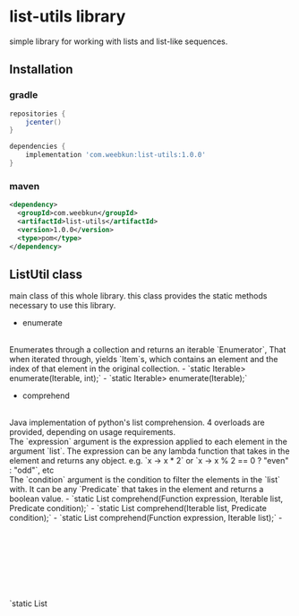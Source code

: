 # list-utils library
simple library for working with lists and list-like sequences.

## Installation
### gradle

```groovy
repositories {
    jcenter()
}

dependencies {
    implementation 'com.weebkun:list-utils:1.0.0'
}
```

### maven

```xml
<dependency>
  <groupId>com.weebkun</groupId>
  <artifactId>list-utils</artifactId>
  <version>1.0.0</version>
  <type>pom</type>
</dependency>
```

## ListUtil class
main class of this whole library.
this class provides the static methods necessary to use this library.

- enumerate
<br>
Enumerates through a collection and returns an iterable `Enumerator<T>`,
That when iterated through, yields `Item<T>`s, which contains an element and the index of that element in the original collection.
    - `static <T> Iterable<Item<T>> enumerate(Iterable<T>, int);`
    - `static <T> Iterable<Item<T>> enumerate(Iterable<T>);`

<br>

- comprehend
<br>
Java implementation of python's list comprehension.
4 overloads are provided, depending on usage requirements.
<br>
The `expression` argument is the expression applied to each element in the argument `list`.
The expression can be any lambda function that takes in the element and returns any object.
e.g. `x -> x * 2` or `x -> x % 2 == 0 ? "even" : "odd"`, etc
<br>
The `condition` argument is the condition to filter the elements in the `list` with.
It can be any `Predicate` that takes in the element and returns a boolean value.
    - `static <T> List<Object> comprehend(Function<T, Object> expression, Iterable<T> list, Predicate<T> condition);`
    - `static <T> List<Object> comprehend(Iterable<T> list, Predicate<T> condition);`
    - `static <T> List<Object> comprehend(Function<T, Object> expression, Iterable<T> list);`
    - `static <T> List<Object> comprehend(Iterable<T> list);`

- zip
<br>
Implementation of `zip()` function in python.
Takes in multiple iterable collections and returns a zipped list.
A zipped List is a list of tuples that consist of elements from the source iterables at some index `i`.
e.g. in python we have `zip([1, 2, 3], ["a", "b", "c"])`, the result is `[(1, "a"), (2, "b"), (3, "c")]`,
the same can be achieved in java by passing in iterables.
e.g.
```java
import com.weebkun.ListUtil;import main.java.com.weebkun.ListUtil;import java.util.ArrayList;import java.util.List;

class Test {

public static void main(String[] args){
    List<Integer> intList = new ArrayList<>();
    intList.add(1);
    intList.add(2);
    intList.add(3);
    
    List<String> strList = new ArrayList<>();
    strList.add("a");
    strList.add("b");
    strList.add("c");
    
    System.out.println(ListUtil.zip(intList, strList));
    }
}
```

## Documentation
Docs can be found at https://javadoc.io/com.weebkun/list-utils